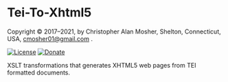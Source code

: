 # Tei-To-Xhtml5

Copyright © 2017–2021, by Christopher Alan Mosher, Shelton, Connecticut, USA, cmosher01@gmail.com .

[![License](https://img.shields.io/github/license/cmosher01/Tei-To-Xhtml5.svg)](https://www.gnu.org/licenses/gpl.html)
[![Donate](https://img.shields.io/badge/Donate-PayPal-green.svg)](https://www.paypal.com/cgi-bin/webscr?cmd=_s-xclick&hosted_button_id=CVSSQ2BWDCKQ2)

XSLT transformations that generates XHTML5 web pages from TEI formatted documents.
